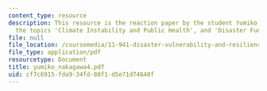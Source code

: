 ```yaml
---
content_type: resource
description: This resource is the reaction paper by the student Yumiko Nakagawa on
  the topics 'Climate Instability and Public Health', and 'Disaster Funding'.
file: null
file_location: /coursemedia/11-941-disaster-vulnerability-and-resilience-spring-2005/cf7c6915fda934fd80f1d5e71d74640f_yumiko_nakagawa4.pdf
file_type: application/pdf
resourcetype: Document
title: yumiko_nakagawa4.pdf
uid: cf7c6915-fda9-34fd-80f1-d5e71d74640f
---
```

